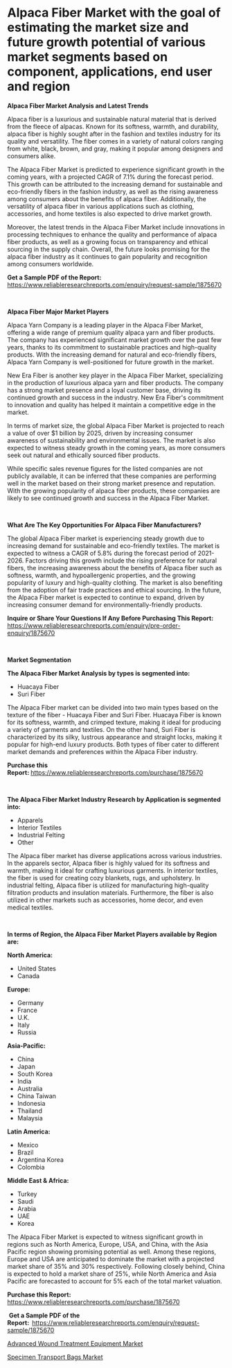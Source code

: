 <p><h1>Alpaca Fiber Market with the goal of estimating the market size and future growth potential of various market segments based on component, applications, end user and region</h1></p><p><strong>Alpaca Fiber Market Analysis and Latest Trends</strong></p>
<p><p>Alpaca fiber is a luxurious and sustainable natural material that is derived from the fleece of alpacas. Known for its softness, warmth, and durability, alpaca fiber is highly sought after in the fashion and textiles industry for its quality and versatility. The fiber comes in a variety of natural colors ranging from white, black, brown, and gray, making it popular among designers and consumers alike.</p><p>The Alpaca Fiber Market is predicted to experience significant growth in the coming years, with a projected CAGR of 7.1% during the forecast period. This growth can be attributed to the increasing demand for sustainable and eco-friendly fibers in the fashion industry, as well as the rising awareness among consumers about the benefits of alpaca fiber. Additionally, the versatility of alpaca fiber in various applications such as clothing, accessories, and home textiles is also expected to drive market growth.</p><p>Moreover, the latest trends in the Alpaca Fiber Market include innovations in processing techniques to enhance the quality and performance of alpaca fiber products, as well as a growing focus on transparency and ethical sourcing in the supply chain. Overall, the future looks promising for the alpaca fiber industry as it continues to gain popularity and recognition among consumers worldwide.</p></p>
<p><strong>Get a Sample PDF of the Report:&nbsp;</strong> <a href="https://www.reliableresearchreports.com/enquiry/request-sample/1875670">https://www.reliableresearchreports.com/enquiry/request-sample/1875670</a></p>
<p>&nbsp;</p>
<p><strong>Alpaca Fiber Major Market Players</strong></p>
<p><p>Alpaca Yarn Company is a leading player in the Alpaca Fiber Market, offering a wide range of premium quality alpaca yarn and fiber products. The company has experienced significant market growth over the past few years, thanks to its commitment to sustainable practices and high-quality products. With the increasing demand for natural and eco-friendly fibers, Alpaca Yarn Company is well-positioned for future growth in the market.</p><p>New Era Fiber is another key player in the Alpaca Fiber Market, specializing in the production of luxurious alpaca yarn and fiber products. The company has a strong market presence and a loyal customer base, driving its continued growth and success in the industry. New Era Fiber's commitment to innovation and quality has helped it maintain a competitive edge in the market.</p><p>In terms of market size, the global Alpaca Fiber Market is projected to reach a value of over $1 billion by 2025, driven by increasing consumer awareness of sustainability and environmental issues. The market is also expected to witness steady growth in the coming years, as more consumers seek out natural and ethically sourced fiber products.</p><p>While specific sales revenue figures for the listed companies are not publicly available, it can be inferred that these companies are performing well in the market based on their strong market presence and reputation. With the growing popularity of alpaca fiber products, these companies are likely to see continued growth and success in the Alpaca Fiber Market.</p></p>
<p>&nbsp;</p>
<p><strong>What Are The Key Opportunities For Alpaca Fiber Manufacturers?</strong></p>
<p><p>The global Alpaca Fiber market is experiencing steady growth due to increasing demand for sustainable and eco-friendly textiles. The market is expected to witness a CAGR of 5.8% during the forecast period of 2021-2026. Factors driving this growth include the rising preference for natural fibers, the increasing awareness about the benefits of Alpaca fiber such as softness, warmth, and hypoallergenic properties, and the growing popularity of luxury and high-quality clothing. The market is also benefiting from the adoption of fair trade practices and ethical sourcing. In the future, the Alpaca Fiber market is expected to continue to expand, driven by increasing consumer demand for environmentally-friendly products.</p></p>
<p><strong>Inquire or Share Your Questions If Any Before Purchasing This Report:</strong> <a href="https://www.reliableresearchreports.com/enquiry/pre-order-enquiry/1875670">https://www.reliableresearchreports.com/enquiry/pre-order-enquiry/1875670</a></p>
<p>&nbsp;</p>
<p><strong>Market Segmentation</strong></p>
<p><strong>The Alpaca Fiber Market Analysis by types is segmented into:</strong></p>
<p><ul><li>Huacaya Fiber</li><li>Suri Fiber</li></ul></p>
<p><p>The Alpaca Fiber market can be divided into two main types based on the texture of the fiber - Huacaya Fiber and Suri Fiber. Huacaya Fiber is known for its softness, warmth, and crimped texture, making it ideal for producing a variety of garments and textiles. On the other hand, Suri Fiber is characterized by its silky, lustrous appearance and straight locks, making it popular for high-end luxury products. Both types of fiber cater to different market demands and preferences within the Alpaca Fiber industry.</p></p>
<p><strong>Purchase this Report:&nbsp;</strong><a href="https://www.reliableresearchreports.com/purchase/1875670">https://www.reliableresearchreports.com/purchase/1875670</a></p>
<p>&nbsp;</p>
<p><strong>The Alpaca Fiber Market Industry Research by Application is segmented into:</strong></p>
<p><ul><li>Apparels</li><li>Interior Textiles</li><li>Industrial Felting</li><li>Other</li></ul></p>
<p><p>The Alpaca fiber market has diverse applications across various industries. In the apparels sector, Alpaca fiber is highly valued for its softness and warmth, making it ideal for crafting luxurious garments. In interior textiles, the fiber is used for creating cozy blankets, rugs, and upholstery. In industrial felting, Alpaca fiber is utilized for manufacturing high-quality filtration products and insulation materials. Furthermore, the fiber is also utilized in other markets such as accessories, home decor, and even medical textiles.</p></p>
<p>&nbsp;</p>
<p><strong>In terms of Region, the Alpaca Fiber Market Players available by Region are:</strong></p>
<p>
    <p> <strong> North America: </strong>
        <ul>
            <li>United States</li>
            <li>Canada</li>
        </ul>
        </p> 
    <p> <strong> Europe: </strong>
        <ul>
            <li>Germany</li>
            <li>France</li>
            <li>U.K.</li>
            <li>Italy</li>
            <li>Russia</li>
        </ul>
        </p> 
    <p> <strong> Asia-Pacific: </strong>
        <ul>
            <li>China</li>
            <li>Japan</li>
            <li>South Korea</li>
            <li>India</li>
            <li>Australia</li>
            <li>China Taiwan</li>
            <li>Indonesia</li>
            <li>Thailand</li>
            <li>Malaysia</li>
        </ul>
        </p> 
    <p> <strong> Latin America: </strong>
        <ul>
            <li>Mexico</li>
            <li>Brazil</li>
            <li>Argentina Korea</li>
            <li>Colombia</li>
        </ul>
        </p> 
    <p> <strong> Middle East & Africa: </strong>
        <ul>
            <li>Turkey</li>
            <li>Saudi</li>
            <li>Arabia</li>
            <li>UAE</li>
            <li>Korea</li>
        </ul>
    </p>
    </p>
<p><p>The Alpaca Fiber Market is expected to witness significant growth in regions such as North America, Europe, USA, and China, with the Asia Pacific region showing promising potential as well. Among these regions, Europe and USA are anticipated to dominate the market with a projected market share of 35% and 30% respectively. Following closely behind, China is expected to hold a market share of 25%, while North America and Asia Pacific are forecasted to account for 5% each of the total market valuation.</p></p>
<p><strong>Purchase this Report: </strong><a href="https://www.reliableresearchreports.com/purchase/1875670">https://www.reliableresearchreports.com/purchase/1875670</a></p>
<p>&nbsp;<strong>Get a Sample PDF of the Report:&nbsp;&nbsp;</strong><a href="https://www.reliableresearchreports.com/enquiry/request-sample/1875670">https://www.reliableresearchreports.com/enquiry/request-sample/1875670</a></p>
<p><strong></strong></p>
<p><p><a href="https://summer-dogwood-3e9.notion.site/Advanced-Wound-Treatment-Equipment-Market-Growth-Market-Trends-COVID-19-Impact-and-Forecasts-for--aa1852a03f3e470f95a88215f640f19f">Advanced Wound Treatment Equipment Market</a></p><p><a href="https://github.com/Sherrillcrooksxa8i18ucf2m/Market-Research-Report-List-1/blob/main/specimen-transport-bags-market.md">Specimen Transport Bags Market</a></p></p>